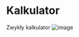 # Kalkulator
Zwykły kalkulator
![image](https://github.com/Dremzzz/Kalkulator/assets/160274050/8cc94d1b-c710-4a52-a39d-71901090ece6)
